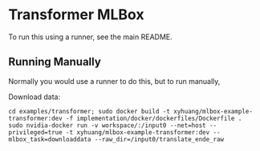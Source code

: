 # Transformer MLBox

To run this using a runner, see the main README.

## Running Manually
Normally you would use a runner to do this, but to run manually,

Download data:
```
cd examples/transformer; sudo docker build -t xyhuang/mlbox-example-transformer:dev -f implementation/docker/dockerfiles/Dockerfile .
sudo nvidia-docker run -v workspace/:/input0 --net=host --privileged=true -t xyhuang/mlbox-example-transformer:dev --mlbox_task=downloaddata --raw_dir=/input0/translate_ende_raw
```
